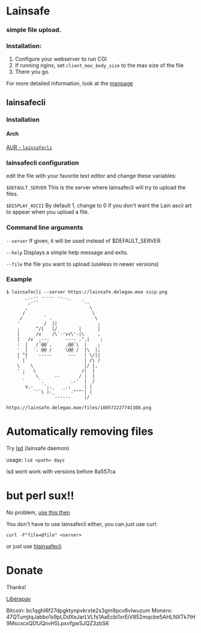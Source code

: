 # Lainsafe
### simple file upload.

### Installation:

1. Configure your webserver to run CGI
2. If running nginx, set ```client_max_body_size``` to the max size of
   the file
2. There you go.

For more detailed information, look at the
[manpage](https://codeberg.org/qorg11/lainsafe/src/branch/master/doc/lainsafe.md)

## lainsafecli

### Installation

#### Arch
[AUR - `lainsafecli`](https://aur.archlinux.org/packages/lainsafecli/)

### lainsafecli configuration

edit the file with your favorite text editor and change these
variables:

```$DEFAULT_SERVER``` This is the server where lainsafecli will try to
upload the files.

```$DISPLAY_ASCII``` By default 1, change to 0 if you don't want the
Lain ascii art to appear when you upload a file.

### Command line arguments

```--server``` If given, it will be used instead of $DEFAULT_SERVER

```--help``` Displays a simple help message and exits.

```--file``` the file you want to upload (useless in newer versions)

### Example

~~~
$ lainsafecli --server https://lainsafe.delegao.moe sicp.png
	   _..-- ----- --.._
        ,-''                `-.
       ,                       \
      /                         \
     /        ` .                \
    '         /  ||               ;
    ;      ^/|   |/        |      |
    |      /v    /\`-'v√\'-|\     ,
    |   /v` ,---      ---- .^.|    ;
    :  |   /´@@`,     ,@@`\  |    ;
    '  |  '. @@ /     \@@ /  |\  |;
    | ^|    -----      ---   | \/||
    ` |`                     | /\ /
    \    \                   |/ |,
    ' ;   \                 /|  |
      `    \      --       / |  |
      `     `.          .-'  |  /
       v,-    `;._   _.;     | |
          `'`\ |-_      -^'^'| |
                  ------     |/

https://lainsafe.delegao.moe/files/160572227741108.png
~~~

# Automatically removing files

Try [lsd](https://git.kalli.st/czar/lsd) (lainsafe daemon)

usage: `lsd <path> days`

lsd wont work with versions before 8a557ca

# but perl sux!!

No problem, [use this
then](https://ech1.github.io/blog/servers/phpfilesafe/index.html)

You don't have to use lainsafecli either, you can just use curl:

`curl -F"file=@file" <server>`

or just use [hlainsafecli](https://codeberg.org/suguivy/hlainsafecli)


# Donate

Thanks!

[Liberapay](https://liberapay.com/qorg11)

Bitcoin: bc1qghl6f27dpgktynpvkrxte2s3gm9pcv8vlwuzum
Monero: 47QTumjtqJabbo1s9pLDdXeJarLVLfs1AaEcbi1xrEiV852mqcbe5AHLNXTk7tH9MscxcxQDfJQnvH5LpxvfgwSJQZ3zbS6
